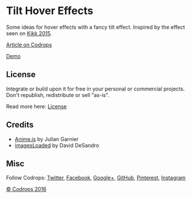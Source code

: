 # Tilt Hover Effects

Some ideas for hover effects with a fancy tilt effect. Inspired by the effect seen on [Kikk 2015](http://www.kikk.be/2015/).

[Article on Codrops](http://tympanus.net/codrops/?p=28860)

[Demo](http://tympanus.net/Development/TiltHoverEffects/)

## License

Integrate or build upon it for free in your personal or commercial projects. Don't republish, redistribute or sell "as-is". 

Read more here: [License](http://tympanus.net/codrops/licensing/)

## Credits

- [Anime.js](anime-js.com) by Julian Garnier
- [imagesLoaded](http://imagesloaded.desandro.com/) by David DeSandro

## Misc

Follow Codrops: [Twitter](http://www.twitter.com/codrops), [Facebook](http://www.facebook.com/pages/Codrops/159107397912), [Google+](https://plus.google.com/101095823814290637419), [GitHub](https://github.com/codrops), [Pinterest](http://www.pinterest.com/codrops/), [Instagram](https://www.instagram.com/codropsss/)


[© Codrops 2016](http://www.codrops.com)




